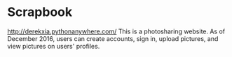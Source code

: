 # Scrapbook
http://derekxia.pythonanywhere.com/
This is a photosharing website. As of December 2016, users can create accounts, sign in, upload pictures, and view pictures on users' profiles.
